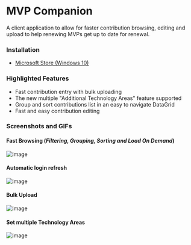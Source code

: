 # MVP Companion 

A client application to allow for faster contribution browsing, editing and upload to help renewing MVPs get up to date for renewal. 

### Installation
- [Microsoft Store (Windows 10)](https://www.microsoft.com/store/apps/9NRXNX3WLH77) 

### Highlighted Features
- Fast contribution entry with bulk uploading 
- The new multiple "Additional Technology Areas" feature supported
- Group and sort contributions list in an easy to navigate DataGrid
- Fast and easy contribution editing

### Screenshots and GIFs

#### Fast Browsing (*Filtering, Grouping, Sorting and Load On Demand*)

![image](https://dvlup.blob.core.windows.net/general-app-files/MVP%20Companion/MVPCompGridFeatures.png)

#### Automatic login refresh

![image](https://dvlup.blob.core.windows.net/general-app-files/MVP%20Companion/MVP_Companion_1.7_update.gif)

#### Bulk Upload

![image](https://content.screencast.com/users/lance.mccarthy/folders/Snagit/media/054a5bfe-3d1f-4aec-b4df-1473d662e789/03.09.2018-18.36.GIF)

#### Set multiple Technology Areas

![image](https://dvlup.blob.core.windows.net/general-app-files/MVP%20Companion/MultipleTechAreas.gif)





